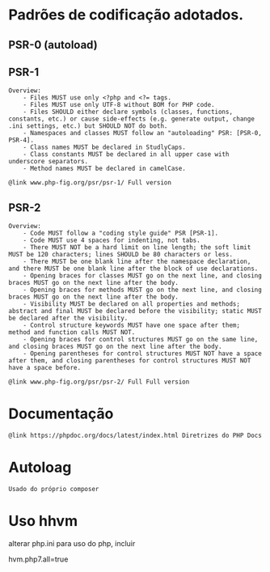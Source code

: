 # Padrões de codificação adotados.

## PSR-0 (autoload)

## PSR-1
    
    Overview:
        - Files MUST use only <?php and <?= tags.
        - Files MUST use only UTF-8 without BOM for PHP code.
        - Files SHOULD either declare symbols (classes, functions, constants, etc.) or cause side-effects (e.g. generate output, change .ini settings, etc.) but SHOULD NOT do both.
        - Namespaces and classes MUST follow an "autoloading" PSR: [PSR-0, PSR-4].
        - Class names MUST be declared in StudlyCaps.
        - Class constants MUST be declared in all upper case with underscore separators.
        - Method names MUST be declared in camelCase.

    @link www.php-fig.org/psr/psr-1/ Full version

## PSR-2 
    
    Overview:     
        - Code MUST follow a "coding style guide" PSR [PSR-1].
        - Code MUST use 4 spaces for indenting, not tabs.
        - There MUST NOT be a hard limit on line length; the soft limit MUST be 120 characters; lines SHOULD be 80 characters or less.
        - There MUST be one blank line after the namespace declaration, and there MUST be one blank line after the block of use declarations.
        - Opening braces for classes MUST go on the next line, and closing braces MUST go on the next line after the body.
        - Opening braces for methods MUST go on the next line, and closing braces MUST go on the next line after the body.
        - Visibility MUST be declared on all properties and methods; abstract and final MUST be declared before the visibility; static MUST be declared after the visibility.
        - Control structure keywords MUST have one space after them; method and function calls MUST NOT.
        - Opening braces for control structures MUST go on the same line, and closing braces MUST go on the next line after the body.
        - Opening parentheses for control structures MUST NOT have a space after them, and closing parentheses for control structures MUST NOT have a space before.

    @link www.php-fig.org/psr/psr-2/ Full Full version

# Documentação
    @link https://phpdoc.org/docs/latest/index.html Diretrizes do PHP Docs

# Autoloag
    Usado do próprio composer

# Uso hhvm

alterar php.ini para uso do php, incluir 

hvm.php7.all=true

